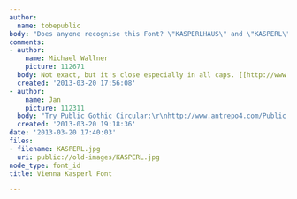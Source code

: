 ```yaml
---
author:
  name: tobepublic
body: "Does anyone recognise this Font? \"KASPERLHAUS\" and \"KASPERL\"?\r\n"
comments:
- author:
    name: Michael Wallner
    picture: 112671
  body: Not exact, but it's close especially in all caps. [[http://www.myfonts.com/fonts/tipografiaramis/neubau/|Neubau]]
  created: '2013-03-20 17:56:08'
- author:
    name: Jan
    picture: 112311
  body: "Try Public Gothic Circular:\r\nhttp://www.antrepo4.com/Public.html"
  created: '2013-03-20 19:18:36'
date: '2013-03-20 17:40:03'
files:
- filename: KASPERL.jpg
  uri: public://old-images/KASPERL.jpg
node_type: font_id
title: Vienna Kasperl Font

---
```

